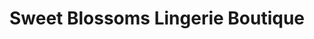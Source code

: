 ---
title: "Sweet Blossoms Lingerie Boutique"
url: /doylestown/sweet-blossoms-lingerie-boutique/
shop: clothes
---